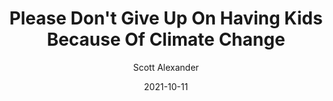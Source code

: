 ---
layout: podcast
title: "Please Don't Give Up On Having Kids Because Of Climate Change"
author: Scott Alexander
description: https://astralcodexten.substack.com/p/please-dont-give-up-on-having-kids
date: 2021-10-11
length: 4545937
duration: 1136
guid: please-dont-give-up-on-having-kids
---